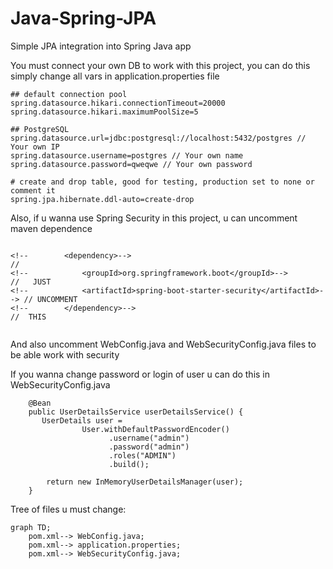 # Java-Spring-JPA
Simple JPA integration into Spring Java app

You must connect your own DB to work with this project,
you can do this simply change all vars in application.properties file


```
## default connection pool
spring.datasource.hikari.connectionTimeout=20000
spring.datasource.hikari.maximumPoolSize=5

## PostgreSQL
spring.datasource.url=jdbc:postgresql://localhost:5432/postgres // Your own IP
spring.datasource.username=postgres // Your own name
spring.datasource.password=qweqwe // Your own password

# create and drop table, good for testing, production set to none or comment it
spring.jpa.hibernate.ddl-auto=create-drop
```

Also, if u wanna use Spring Security in this project, u can uncomment maven dependence

```
		
<!--		<dependency>-->                                              //  
<!--			<groupId>org.springframework.boot</groupId>-->            //   JUST
<!--			<artifactId>spring-boot-starter-security</artifactId>--> // UNCOMMENT   
<!--		</dependency>-->                                          //  THIS   
		
```

And also uncomment WebConfig.java and WebSecurityConfig.java files to be able work with security

If you wanna change password or login of user u can do this in WebSecurityConfig.java

```
    @Bean
    public UserDetailsService userDetailsService() {
       UserDetails user =
                User.withDefaultPasswordEncoder()
                      .username("admin")
                      .password("admin")
                      .roles("ADMIN")
                      .build();

        return new InMemoryUserDetailsManager(user);
    }
```

Tree of files u must change:

```mermaid
graph TD;
    pom.xml--> WebConfig.java;
    pom.xml--> application.properties;
    pom.xml--> WebSecurityConfig.java;
```
